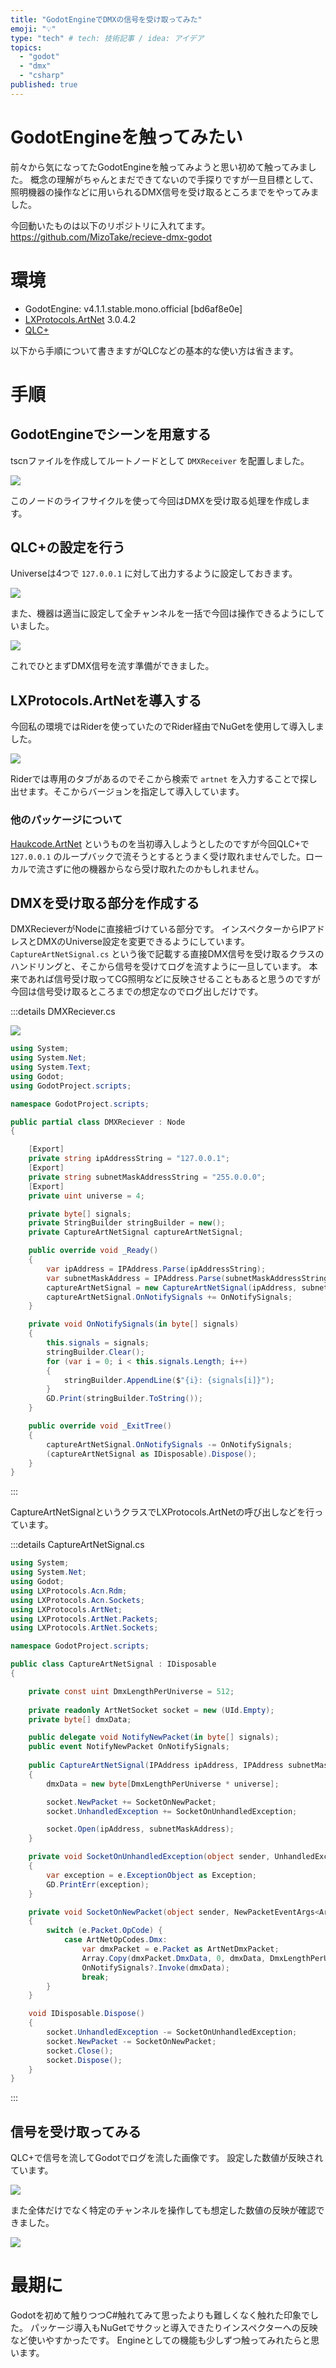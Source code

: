```yaml
---
title: "GodotEngineでDMXの信号を受け取ってみた"
emoji: "💡"
type: "tech" # tech: 技術記事 / idea: アイデア
topics: 
  - "godot"
  - "dmx"
  - "csharp"
published: true
---
```


# GodotEngineを触ってみたい

前々から気になってたGodotEngineを触ってみようと思い初めて触ってみました。
概念の理解がちゃんとまだできてないので手探りですが一旦目標として、照明機器の操作などに用いられるDMX信号を受け取るところまでをやってみました。

今回動いたものは以下のリポジトリに入れてます。
https://github.com/MizoTake/recieve-dmx-godot

# 環境

- GodotEngine: v4.1.1.stable.mono.official [bd6af8e0e]
- [LXProtocols.ArtNet](https://www.nuget.org/packages/LXProtocols.ArtNet) 3.0.4.2
- [QLC+](https://www.qlcplus.org/)

以下から手順について書きますがQLCなどの基本的な使い方は省きます。

# 手順

## GodotEngineでシーンを用意する

tscnファイルを作成してルートノードとして `DMXReceiver` を配置しました。

![](https://storage.googleapis.com/zenn-user-upload/de51e5e0953d-20230917.png)

このノードのライフサイクルを使って今回はDMXを受け取る処理を作成します。

## QLC+の設定を行う

Universeは4つで `127.0.0.1` に対して出力するように設定しておきます。

![](https://storage.googleapis.com/zenn-user-upload/ccbf77c4b5c8-20230917.png)

また、機器は適当に設定して全チャンネルを一括で今回は操作できるようにしていました。

![](https://storage.googleapis.com/zenn-user-upload/c585a202f147-20230917.gif)

これでひとまずDMX信号を流す準備ができました。

## LXProtocols.ArtNetを導入する

今回私の環境ではRiderを使っていたのでRider経由でNuGetを使用して導入しました。

![](https://storage.googleapis.com/zenn-user-upload/2c6ed493b95f-20230917.png)

Riderでは専用のタブがあるのでそこから検索で `artnet` を入力することで探し出せます。そこからバージョンを指定して導入しています。

### 他のパッケージについて

[Haukcode.ArtNet](https://www.nuget.org/packages/Haukcode.ArtNet) というものを当初導入しようとしたのですが今回QLC+で `127.0.0.1` のループバックで流そうとするとうまく受け取れませんでした。ローカルで流さずに他の機器からなら受け取れたのかもしれません。

## DMXを受け取る部分を作成する

DMXRecieverがNodeに直接紐づけている部分です。
インスペクターからIPアドレスとDMXのUniverse設定を変更できるようにしています。
`CaptureArtNetSignal.cs` という後で記載する直接DMX信号を受け取るクラスのハンドリングと、そこから信号を受けてログを流すように一旦しています。
本来であれば信号受け取ってCG照明などに反映させることもあると思うのですが今回は信号受け取るところまでの想定なのでログ出しだけです。

:::details DMXReciever.cs

![](https://storage.googleapis.com/zenn-user-upload/2e1c76a98ac1-20230917.png)

```csharp:DMXReciever.cs
using System;
using System.Net;
using System.Text;
using Godot;
using GodotProject.scripts;

namespace GodotProject.scripts;

public partial class DMXReciever : Node
{

	[Export]
	private string ipAddressString = "127.0.0.1";
	[Export]
	private string subnetMaskAddressString = "255.0.0.0";
	[Export]
	private uint universe = 4;

	private byte[] signals;
	private StringBuilder stringBuilder = new();
	private CaptureArtNetSignal captureArtNetSignal;

	public override void _Ready()
	{
		var ipAddress = IPAddress.Parse(ipAddressString);
		var subnetMaskAddress = IPAddress.Parse(subnetMaskAddressString);
		captureArtNetSignal = new CaptureArtNetSignal(ipAddress, subnetMaskAddress, universe);
		captureArtNetSignal.OnNotifySignals += OnNotifySignals;
	}

	private void OnNotifySignals(in byte[] signals)
	{
		this.signals = signals;
		stringBuilder.Clear();
		for (var i = 0; i < this.signals.Length; i++)
		{
			stringBuilder.AppendLine($"{i}: {signals[i]}");
		}
		GD.Print(stringBuilder.ToString());
	}

	public override void _ExitTree()
	{
		captureArtNetSignal.OnNotifySignals -= OnNotifySignals;
		(captureArtNetSignal as IDisposable).Dispose();
	}
}
```

:::

CaptureArtNetSignalというクラスでLXProtocols.ArtNetの呼び出しなどを行っています。


:::details CaptureArtNetSignal.cs

```csharp:CaptureArtNetSignal.cs
using System;
using System.Net;
using Godot;
using LXProtocols.Acn.Rdm;
using LXProtocols.Acn.Sockets;
using LXProtocols.ArtNet;
using LXProtocols.ArtNet.Packets;
using LXProtocols.ArtNet.Sockets;

namespace GodotProject.scripts;

public class CaptureArtNetSignal : IDisposable
{

    private const uint DmxLengthPerUniverse = 512;
    
    private readonly ArtNetSocket socket = new (UId.Empty);
    private byte[] dmxData;

    public delegate void NotifyNewPacket(in byte[] signals);
    public event NotifyNewPacket OnNotifySignals;
    
    public CaptureArtNetSignal(IPAddress ipAddress, IPAddress subnetMaskAddress, uint universe)
    {
        dmxData = new byte[DmxLengthPerUniverse * universe];

        socket.NewPacket += SocketOnNewPacket;
        socket.UnhandledException += SocketOnUnhandledException;

        socket.Open(ipAddress, subnetMaskAddress);
    }

    private void SocketOnUnhandledException(object sender, UnhandledExceptionEventArgs e)
    {
        var exception = e.ExceptionObject as Exception;
        GD.PrintErr(exception);
    }

    private void SocketOnNewPacket(object sender, NewPacketEventArgs<ArtNetPacket> e)
    {
        switch (e.Packet.OpCode) {
            case ArtNetOpCodes.Dmx:
                var dmxPacket = e.Packet as ArtNetDmxPacket;
                Array.Copy(dmxPacket.DmxData, 0, dmxData, DmxLengthPerUniverse * dmxPacket.Universe, DmxLengthPerUniverse);
                OnNotifySignals?.Invoke(dmxData);
                break;
        }
    }

    void IDisposable.Dispose()
    {
        socket.UnhandledException -= SocketOnUnhandledException;
        socket.NewPacket -= SocketOnNewPacket;
        socket.Close();
        socket.Dispose();
    }
}
```

:::

## 信号を受け取ってみる

QLC+で信号を流してGodotでログを流した画像です。
設定した数値が反映されています。

![](https://storage.googleapis.com/zenn-user-upload/5f54ccc95cbd-20230917.png)

また全体だけでなく特定のチャンネルを操作しても想定した数値の反映が確認できました。

![](https://storage.googleapis.com/zenn-user-upload/be4d6879f73b-20230917.png)

# 最期に

Godotを初めて触りつつC#触れてみて思ったよりも難しくなく触れた印象でした。
パッケージ導入もNuGetでサクッと導入できたりインスペクターへの反映など使いやすかったです。
Engineとしての機能も少しずつ触ってみれたらと思います。